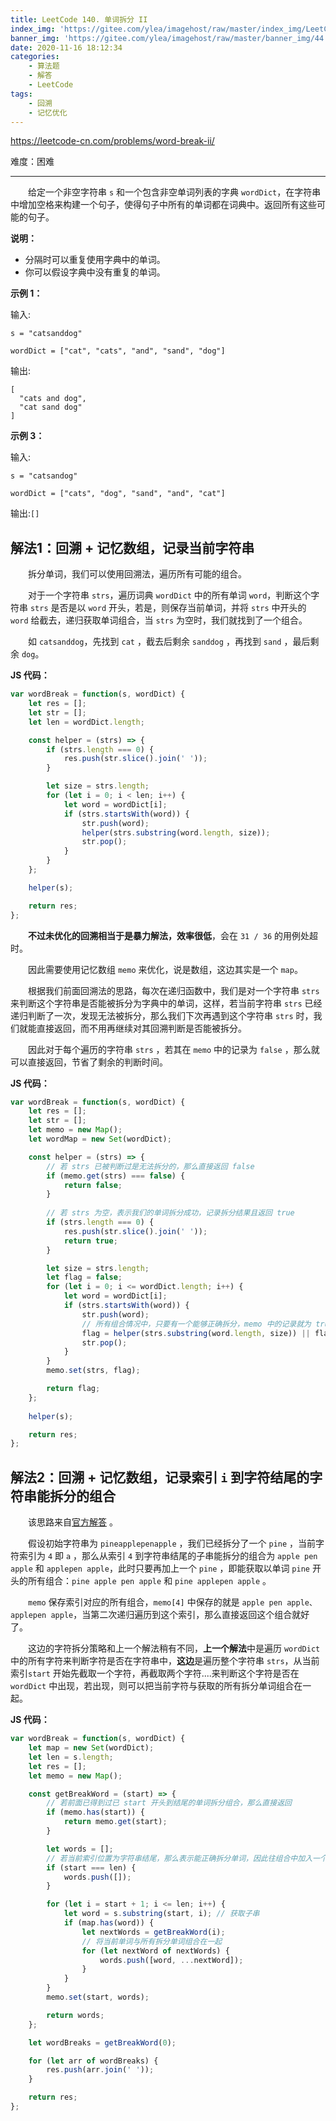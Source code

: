 ```yaml
---
title: LeetCode 140. 单词拆分 II
index_img: 'https://gitee.com/ylea/imagehost/raw/master/index_img/LeetCode.jpg'
banner_img: 'https://gitee.com/ylea/imagehost/raw/master/banner_img/44.png'
date: 2020-11-16 18:12:34
categories:
    - 算法题
    - 解答
    - LeetCode
tags:
    - 回溯
    - 记忆优化
---
```


https://leetcode-cn.com/problems/word-break-ii/

难度：困难

---

&emsp;&emsp;给定一个非空字符串 `s` 和一个包含非空单词列表的字典 `wordDict`，在字符串中增加空格来构建一个句子，使得句子中所有的单词都在词典中。返回所有这些可能的句子。

**说明：**

- 分隔时可以重复使用字典中的单词。
- 你可以假设字典中没有重复的单词。

**示例 1：**

输入:

```
s = "catsanddog"

wordDict = ["cat", "cats", "and", "sand", "dog"]
```

输出:

```
[
  "cats and dog",
  "cat sand dog"
]
```

**示例 3：**

输入:

```
s = "catsandog"

wordDict = ["cats", "dog", "sand", "and", "cat"]
```

输出:`[]`



## 解法1：回溯 + 记忆数组，记录当前字符串

&emsp;&emsp;拆分单词，我们可以使用回溯法，遍历所有可能的组合。

&emsp;&emsp;对于一个字符串 `strs`，遍历词典 `wordDict` 中的所有单词 `word`，判断这个字符串 `strs` 是否是以 `word` 开头，若是，则保存当前单词，并将 `strs` 中开头的 `word` 给截去，递归获取单词组合，当 `strs` 为空时，我们就找到了一个组合。

&emsp;&emsp;如 `catsanddog`，先找到 `cat` ，截去后剩余 `sanddog` ，再找到 `sand` ，最后剩余 `dog`。

**JS 代码：**

```js
var wordBreak = function(s, wordDict) {
    let res = [];
    let str = [];
    let len = wordDict.length;

    const helper = (strs) => {
        if (strs.length === 0) {
            res.push(str.slice().join(' '));
        }

        let size = strs.length;
        for (let i = 0; i < len; i++) {
            let word = wordDict[i];
            if (strs.startsWith(word)) {
                str.push(word);
                helper(strs.substring(word.length, size));
                str.pop();
            }
        }
    };

    helper(s);

    return res;
};
```

&emsp;&emsp;**不过未优化的回溯相当于是暴力解法，效率很低**，会在 `31 / 36` 的用例处超时。

&emsp;&emsp;因此需要使用记忆数组 `memo` 来优化，说是数组，这边其实是一个 `map`。

&emsp;&emsp;根据我们前面回溯法的思路，每次在递归函数中，我们是对一个字符串 `strs` 来判断这个字符串是否能被拆分为字典中的单词，这样，若当前字符串 `strs` 已经递归判断了一次，发现无法被拆分，那么我们下次再遇到这个字符串 `strs` 时，我们就能直接返回，而不用再继续对其回溯判断是否能被拆分。

&emsp;&emsp;因此对于每个遍历的字符串 `strs` ，若其在 `memo` 中的记录为 `false` ，那么就可以直接返回，节省了剩余的判断时间。

**JS 代码：**

```js
var wordBreak = function(s, wordDict) {
    let res = [];
    let str = [];
    let memo = new Map();
    let wordMap = new Set(wordDict);

    const helper = (strs) => {
        // 若 strs 已被判断过是无法拆分的，那么直接返回 false
        if (memo.get(strs) === false) {
            return false;
        }
		
        // 若 strs 为空，表示我们的单词拆分成功，记录拆分结果且返回 true
        if (strs.length === 0) {
            res.push(str.slice().join(' '));
            return true;
        }

        let size = strs.length;
        let flag = false;
        for (let i = 0; i <= wordDict.length; i++) {
            let word = wordDict[i];
            if (strs.startsWith(word)) {
                str.push(word);
                // 所有组合情况中，只要有一个能够正确拆分，memo 中的记录就为 true
                flag = helper(strs.substring(word.length, size)) || flag;
                str.pop();
            }
        }
        memo.set(strs, flag);

        return flag;
    };
    
    helper(s);

    return res;
};
```



## 解法2：回溯 + 记忆数组，记录索引 `i` 到字符结尾的字符串能拆分的组合

&emsp;&emsp;该思路来自[官方解答](https://leetcode-cn.com/problems/word-break-ii/solution/dan-ci-chai-fen-ii-by-leetcode-solution/) 。

&emsp;&emsp;假设初始字符串为 `pineapplepenapple` ，我们已经拆分了一个 `pine` ，当前字符索引为 `4` 即 `a` ，那么从索引 `4` 到字符串结尾的子串能拆分的组合为 `apple pen apple` 和 `applepen apple`，此时只要再加上一个 `pine` ，即能获取以单词 `pine` 开头的所有组合：`pine apple pen apple` 和 `pine applepen apple` 。

&emsp;&emsp;`memo` 保存索引对应的所有组合，`memo[4]` 中保存的就是 `apple pen apple、applepen apple`，当第二次递归遍历到这个索引，那么直接返回这个组合就好了。



&emsp;&emsp;这边的字符拆分策略和上一个解法稍有不同，**上一个解法**中是遍历 `wordDict` 中的所有字符来判断字符是否在字符串中，**这边**是遍历整个字符串 `strs`，从当前索引`start` 开始先截取一个字符，再截取两个字符....来判断这个字符是否在 `wordDict` 中出现，若出现，则可以把当前字符与获取的所有拆分单词组合在一起。

**JS 代码：**

```js
var wordBreak = function(s, wordDict) {
    let map = new Set(wordDict);
    let len = s.length;
    let res = [];
    let memo = new Map();

    const getBreakWord = (start) => {
        // 若前面已得到过已 start 开头到结尾的单词拆分组合，那么直接返回
        if (memo.has(start)) {
            return memo.get(start);
        }

        let words = [];
        // 若当前索引位置为字符串结尾，那么表示能正确拆分单词，因此往组合中加入一个空数组，供与最后一个单词组合
        if (start === len) {
            words.push([]);
        }

        for (let i = start + 1; i <= len; i++) {
            let word = s.substring(start, i); // 获取子串
            if (map.has(word)) {
                let nextWords = getBreakWord(i);
                // 将当前单词与所有拆分单词组合在一起
                for (let nextWord of nextWords) {
                    words.push([word, ...nextWord]);
                }
            }
        }
        memo.set(start, words);

        return words;
    };

    let wordBreaks = getBreakWord(0);

    for (let arr of wordBreaks) {
        res.push(arr.join(' '));
    }

    return res;
};
```



